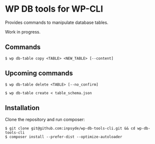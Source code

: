 # WP DB tools for WP-CLI

Provides commands to manipulate database tables.

Work in progress.

## Commands

```
$ wp db-table copy <TABLE> <NEW_TABLE> [--content]
```

## Upcoming commands

```
$ wp db-table delete <TABLE> [--no_confirm]
```


```
$ wp db-table create < table_schema.json
```

## Installation

Clone the repository and run composer:

```
$ git clone git@github.com:inpsyde/wp-db-tools-cli.git && cd wp-db-tools-cli
$ composer install --prefer-dist --optimize-autoloader
```